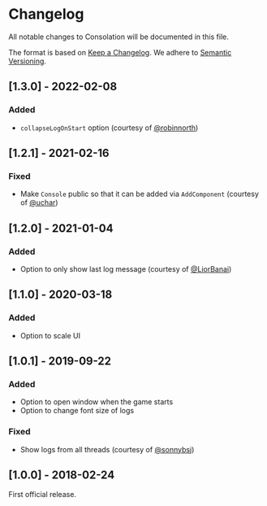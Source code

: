 # Changelog

All notable changes to Consolation will be documented in this file.

The format is based on [Keep a Changelog](https://keepachangelog.com/en/1.0.0/).
We adhere to [Semantic Versioning](https://semver.org/spec/v2.0.0.html).

## [1.3.0] - 2022-02-08

### Added
- `collapseLogOnStart` option (courtesy of [@robinnorth](https://github.com/robinnorth))

## [1.2.1] - 2021-02-16

### Fixed
- Make `Console` public so that it can be added via `AddComponent` (courtesy of [@uchar](https://github.com/uchar))

## [1.2.0] - 2021-01-04

### Added
- Option to only show last log message (courtesy of [@LiorBanai](https://github.com/LioBanai))

## [1.1.0] - 2020-03-18

### Added
- Option to scale UI

## [1.0.1] - 2019-09-22

### Added
- Option to open window when the game starts
- Option to change font size of logs

### Fixed
- Show logs from all threads (courtesy of [@sonnybsj](https://github.com/sonnybsj))

## [1.0.0] - 2018-02-24

First official release.

